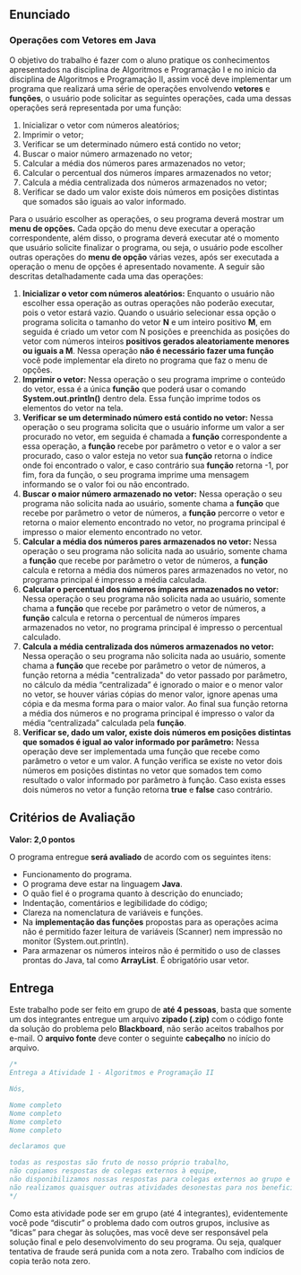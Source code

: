 ## Enunciado

### Operações com Vetores em Java

O objetivo do trabalho é fazer com o aluno pratique os conhecimentos apresentados na disciplina de Algoritmos e Programação I e no início da disciplina de Algoritmos e Programação II, assim você deve implementar um programa que realizará uma série de operações envolvendo **vetores** e **funções**, o usuário pode solicitar as seguintes operações, cada uma dessas operações será representada por uma função:

1. Inicializar o vetor com números aleatórios;
2. Imprimir o vetor;
3. Verificar se um determinado número está contido no vetor;
4. Buscar o maior número armazenado no vetor;
5. Calcular a média dos números pares armazenados no vetor;
6. Calcular o percentual dos números ímpares armazenados no vetor;
7. Calcula a média centralizada dos números armazenados no vetor;
8. Verificar se dado um valor existe dois números em posições distintas que somados são iguais ao valor informado.

Para o usuário escolher as operações, o seu programa deverá mostrar um **menu de opções.** Cada opção do menu deve executar a operação correspondente, além disso, o programa deverá executar até o momento que usuário solicite finalizar o programa, ou seja, o usuário pode escolher outras operações do **menu de opção** várias vezes, após ser executada a operação o menu de opções é apresentado novamente. A seguir são descritas detalhadamente cada uma das operações:

1. **Inicializar o vetor com números aleatórios:** Enquanto o usuário não escolher essa operação as outras operações não poderão executar, pois o vetor estará vazio. Quando o usuário selecionar essa opção o programa solicita o tamanho do vetor **N** e um inteiro positivo **M**, em seguida é criado um vetor com N posições e preenchida as posições do vetor com números inteiros **positivos gerados aleatoriamente menores ou iguais a M**. Nessa operação **não é necessário fazer uma função** você pode implementar ela direto no programa que faz o menu de opções.
2. **Imprimir o vetor:** Nessa operação o seu programa imprime o conteúdo do vetor, essa é a única **função** que poderá usar o comando **System.out.println()** dentro dela. Essa função imprime todos os elementos do vetor na tela.
3. **Verificar se um determinado número está contido no vetor:** Nessa operação o seu programa solicita que o usuário informe um valor a ser procurado no vetor, em seguida é chamada a **função** correspondente a essa operação, a **função** recebe por parâmetro o vetor e o valor a ser procurado, caso o valor esteja no vetor sua **função** retorna o índice onde foi encontrado o valor, e caso contrário sua **função** retorna -1, por fim, fora da função, o seu programa imprime uma mensagem informando se o valor foi ou não encontrado.
4. **Buscar o maior número armazenado no vetor:** Nessa operação o seu programa não solicita nada ao usuário, somente chama a **função** que recebe por parâmetro o vetor de números, a **função** percorre o vetor e retorna o maior elemento encontrado no vetor, no programa principal é impresso o maior elemento encontrado no vetor.
5. **Calcular a média dos números pares armazenados no vetor:** Nessa operação o seu programa não solicita nada ao usuário, somente chama a **função** que recebe por parâmetro o vetor de números, a **função** calcula e retorna a média dos números pares armazenados no vetor, no programa principal é impresso a média calculada.
6. **Calcular o percentual dos números ímpares armazenados no vetor:** Nessa operação o seu programa não solicita nada ao usuário, somente chama a **função** que recebe por parâmetro o vetor de números, a **função** calcula e retorna o percentual de números ímpares armazenados no vetor, no programa principal é impresso o percentual calculado.
7. **Calcula a média centralizada dos números armazenados no vetor:** Nessa operação o seu programa não solicita nada ao usuário, somente chama a **função** que recebe por parâmetro o vetor de números, a função retorna a média "centralizada" do vetor passado por parâmetro, no cálculo da média “centralizada” é ignorado o maior e o menor valor no vetor, se houver várias cópias do menor valor, ignore apenas uma cópia e da mesma forma para o maior valor. Ao final sua função retorna a média dos números e no programa principal é impresso o valor da média “centralizada” calculada pela **função**.
8. **Verificar se, dado um valor, existe dois números em posições distintas que somados é igual ao valor informado por parâmetro:** Nessa operação deve ser implementada uma função que recebe como parâmetro o vetor e um valor. A função verifica se existe no vetor dois números em posições distintas no vetor que somados tem como resultado o valor informado por parâmetro à função. Caso exista esses dois números no vetor a função retorna **true** e **false** caso contrário.

## Critérios de Avaliação

**Valor: 2,0 pontos** 

O programa entregue **será avaliado** de acordo com os seguintes itens:

- Funcionamento do programa.
- O programa deve estar na linguagem **Java**.
- O quão fiel é o programa quanto à descrição do enunciado;
- Indentação, comentários e legibilidade do código;
- Clareza na nomenclatura de variáveis e funções.
- Na **implementação das funções** propostas para as operações acima não é permitido fazer leitura de variáveis (Scanner) nem impressão no monitor (System.out.println).
- Para armazenar os números inteiros não é permitido o uso de classes prontas do Java, tal como **ArrayList**. É obrigatório usar vetor.

## Entrega

Este trabalho pode ser feito em grupo de **até 4 pessoas**, basta que somente um dos integrantes entregue um arquivo **zipado (.zip)** com o código fonte da solução do problema pelo **Blackboard**, não serão aceitos trabalhos por e-mail. O **arquivo fonte** deve conter o seguinte **cabeçalho** no início do arquivo.

```java
/*
Entrega a Atividade 1 - Algoritmos e Programação II

Nós,

Nome completo 
Nome completo 
Nome completo
Nome completo 

declaramos que

todas as respostas são fruto de nosso próprio trabalho,
não copiamos respostas de colegas externos à equipe,
não disponibilizamos nossas respostas para colegas externos ao grupo e
não realizamos quaisquer outras atividades desonestas para nos beneficiar ou prejudicar outros.
*/
```

Como esta atividade pode ser em grupo (até 4 integrantes), evidentemente você pode “discutir” o problema dado com outros grupos, inclusive as “dicas” para chegar às soluções, mas você deve ser responsável pela solução final e pelo desenvolvimento do seu programa. Ou seja, qualquer tentativa de fraude será punida com a nota zero. Trabalho com indícios de copia terão nota zero.
